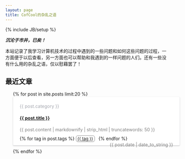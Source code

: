 ```yaml
---
layout: page
title: CofCool的杂乱之语
---
```

{% include JB/setup %}

***沉沦于市井，已矣！***


本站记录了我学习计算机技术的过程中遇到的一些问题和如何这些问题的过程，一方面便于以后查看，另一方面也可以帮助和我遇到的一样问题的人们。还有一些没有什么用的杂乱之语，仅以慰藉罢了！


## 最近文章
<ul class="posts" style="margin: 0">
  {% for post in site.posts  limit:20 %}
    <li style="width:100%;height:110px;border-radius: 3px;box-shadow: 0px 1px 2px 0px rgba(0,0,0,0.15), 0px 2px 4px 0px rgba(0,0,0,0.10);border: 1px solid rgba(165,170,184,0.10);background: #FFFFFF;padding: 20px;transition: box-shadow 0.2s;-webkit-transition: box-shadow 0.2s;list-style:none;margin-bottom:10px">
      <span style="color:#A6A8B0;">{{ post.category }}</span>
      <h4><a href="{{ BASE_PATH }}{{ post.url }}">{{ post.title }}</a></h4>
      <div style="margin-bottom: 10px;color: gray;">
         {{ post.content | markdownify | strip_html | truncatewords: 50 }}
      </div>
      <div>
        {% for tag in post.tags %}
          <span style="border-radius: 6px;border: 1px solid gray;padding: 1px 4px;text-align: center;align-content: center;color:gray;font-size: small;display: inline-block;">
            <a href="/tag/{{ tag }}">{{ tag }}</a>
          </span> &nbsp;
        {% endfor %}
        <span style="float:right;color:gray;">{{ post.date | date_to_string }}</span>
      </div>
    </li>
  {% endfor %}
</ul>
